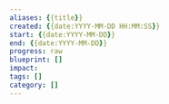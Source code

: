 ```yaml
---
aliases: {{title}}
created: {{date:YYYY-MM-DD HH:MM:SS}}
start: {{date:YYYY-MM-DD}}
end: {{date:YYYY-MM-DD}}
progress: raw
blueprint: []
impact: 
tags: []
category: []
---
```

